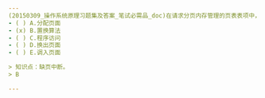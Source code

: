 ```yaml
---
(20150309_操作系统原理习题集及答案_笔试必需品_doc)在请求分页内存管理的页表表项中，其中访问位供﹎﹎﹎﹎时参考。
- ( ) A.分配页面 
- (x) B.置换算法 
- ( ) C.程序访问 
- ( ) D.换出页面 
- ( ) E.调入页面

> 知识点：缺页中断。
> B

---
```

